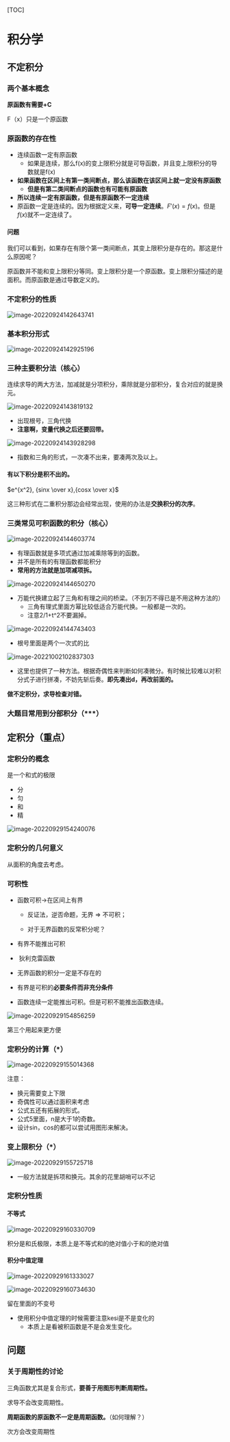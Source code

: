 [TOC]

# 积分学

## 不定积分

### 两个基本概念

**原函数有需要+C**

F（x）只是一个原函数

### 原函数的存在性

+ 连续函数一定有原函数
  + 如果是连续，那么f(x)的变上限积分就是可导函数，并且变上限积分的导数就是f(x)
+ **如果函数在区间上有第一类间断点，那么该函数在该区间上就一定没有原函数**
  + **但是有第二类间断点的函数也有可能有原函数**
+ **所以连续一定有原函数，但是有原函数不一定连续**
+ 原函数一定是连续的。因为根据定义来，**可导一定连续**。$F'(x)=f(x)$。但是$f(x)$就不一定连续了。

#### 问题

我们可以看到，如果存在有限个第一类间断点，其变上限积分是存在的。那这是什么原因呢？

原函数并不能和变上限积分等同。变上限积分是一个原函数。变上限积分描述的是面积。而原函数是通过导数定义的。

### 不定积分的性质

![image-20220924142643741](https://raw.githubusercontent.com/Alemdx/pic-bed/master/math3/image-20220924142643741.png)

### 基本积分形式

![image-20220924142925196](https://raw.githubusercontent.com/Alemdx/pic-bed/master/math3/image-20220924142925196.png)

### 三种主要积分法（核心）

连续求导的两大方法，加减就是分项积分，乘除就是分部积分，复合对应的就是换元。

![image-20220924143819132](https://raw.githubusercontent.com/Alemdx/pic-bed/master/math3/image-20220924143819132.png)

+ 出现根号，三角代换
+ **注意啊，变量代换之后还要回带。**

![image-20220924143928298](https://raw.githubusercontent.com/Alemdx/pic-bed/master/math3/image-20220924143928298.png)

+ 指数和三角的形式，一次凑不出来，要凑两次及以上。

#### 有以下积分是积不出的。

$e^{x^2}, {sinx \over x},{cosx \over x}$

 这三种形式在二重积分那边会经常出现，使用的办法是**交换积分的次序**。

### 三类常见可积函数的积分（核心）

![image-20220924144603774](https://raw.githubusercontent.com/Alemdx/pic-bed/master/math3/image-20220924144603774.png)

+ 有理函数就是多项式通过加减乘除等到的函数。
+ 并不是所有的有理函数都能积分
+ **常用的方法就是加项减项拆。**



![image-20220924144650270](https://raw.githubusercontent.com/Alemdx/pic-bed/master/math3/image-20220924144650270.png)

+ 万能代换建立起了三角和有理之间的桥梁。（不到万不得已是不用这种方法的）
  + 三角有理式里面方幂比较低适合万能代换。一般都是一次的。
  + 注意2/1+t^2不要漏掉。

![image-20220924144743403](https://raw.githubusercontent.com/Alemdx/pic-bed/master/math3/image-20220924144743403.png)

+ 根号里面是两个一次式的比

![image-20221002102837303](https://raw.githubusercontent.com/Alemdx/pic-bed/master/math3/image-20221002102837303.png)

+ 这里也提供了一种方法。根据奇偶性来判断如何凑微分。有时候比较难以对积分式子进行拼凑，不妨先斩后奏。**即先凑出d，再改前面的。**

**做不定积分，求导检查对错。**

### 大题目常用到分部积分（***）

## 定积分（重点）

### 定积分的概念

是一个和式的极限

+ 分
+ 匀
+ 和
+ 精

![image-20220929154240076](https://raw.githubusercontent.com/Alemdx/pic-bed/master/math3/image-20220929154240076.png)

### 定积分的几何意义

从面积的角度去考虑。

### 可积性

+  函数可积->在区间上有界
   +  反证法，逆否命题，无界 ⇒ 不可积；

   +  对于无界函数的反常积分呢？

+  有界不能推出可积
  + ​	狄利克雷函数

+  无界函数的积分一定是不存在的
+  有界是可积的**必要条件而非充分条件**
+  函数连续一定能推出可积。但是可积不能推出函数连续。

![image-20220929154856259](https://raw.githubusercontent.com/Alemdx/pic-bed/master/math3/image-20220929154856259.png)

第三个用起来更方便

### 定积分的计算（*）

![image-20220929155014368](https://raw.githubusercontent.com/Alemdx/pic-bed/master/math3/image-20220929155014368.png)

注意：

+ 换元需要变上下限
+ 奇偶性可以通过面积来考虑
+ 公式五还有拓展的形式。
+ 公式5里面，n是大于1的奇数。
+ 设计sin，cos的都可以尝试用图形来解决。

### 变上限积分（*）

![image-20220929155725718](https://raw.githubusercontent.com/Alemdx/pic-bed/master/math3/image-20220929155725718.png)

+ 一般方法就是拆项和换元。其余的花里胡哨可以不记

### 定积分性质

#### 不等式

![image-20220929160330709](https://raw.githubusercontent.com/Alemdx/pic-bed/master/math3/image-20220929160330709.png)

积分是和氏极限，本质上是不等式和的绝对值小于和的绝对值

#### 积分中值定理

![image-20220929161333027](https://raw.githubusercontent.com/Alemdx/pic-bed/master/math3/image-20220929161333027.png)

![image-20220929160734630](https://raw.githubusercontent.com/Alemdx/pic-bed/master/math3/image-20220929160734630.png)

留在里面的不变号

+ 使用积分中值定理的时候需要注意kesi是不是变化的
  + 本质上是看被积函数是不是会发生变化。



## 问题

### 关于周期性的讨论

三角函数尤其是复合形式，**要善于用图形判断周期性。**

求导不会改变周期性。

**周期函数的原函数不一定是周期函数。**（如何理解？）

次方会改变周期性

  
